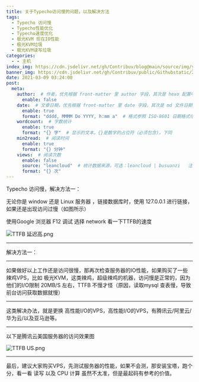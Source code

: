 ```yaml
---
title: 关于Typecho访问慢的问题，以及解决方法
tags:
  - Typecho 访问慢
  - Typecho性能优化
  - Typecho速度优化
  - 极光KVM 现在IO性能
  - 极光KVM垃圾
  - 极光KVM读写垃圾
categories:
  - - 主机
index_img: https://cdn.jsdelivr.net/gh/Contribuv/blog@main/source/img/yanchigao.jpg
banner_img: https://cdn.jsdelivr.net/gh/Contribuv/public/Githubstatic/2021/03/08/1615203246.png
date: 2021-03-09 03:24:00
post:
  meta:
    author:  # 作者，优先根据 front-matter 里 author 字段，其次是 hexo 配置中 author 值
      enable: false
    date:  # 文章日期，优先根据 front-matter 里 date 字段，其次是 md 文件日期
      enable: true
      format: "dddd, MMMM Do YYYY, h:mm a"  # 格式参照 ISO-8601 日期格式化
    wordcount:  # 字数统计
      enable: true
      format: "{} 字"  # 显示的文本，{}是数字的占位符（必须包含)，下同
    min2read:  # 阅读时间
      enable: true
      format: "{} 分钟"
    views:  # 阅读次数
      enable: false
      source: "leancloud"  # 统计数据来源，可选：leancloud | busuanzi   注意不蒜子会间歇抽风
      format: "{} 次"
---
```


Typecho 访问慢，解决方法一：

无论你是 window 还是 Linux 服务器 ，链接数据库时，使用 127.0.0.1 进行链接，如果还是出现访问过慢（如图所示）

使用Google 浏览器 F12 调试 选择 network 看一下TTFB的速度

![TTFB 延迟高.png](https://cdn.jsdelivr.net/gh/Contribuv/public/Githubstatic/2021/03/08/1615203246.png "TTFB 延迟高.png")

* * *

解决方法一：

* * *

如果做好以上工作还是访问很慢，那再次检查服务器的IO性能，如果购买了一些辣鸡VPS，比如 极光KVM，这类辣鸡，超级辣鸡的机器，访问慢是正常的，因为他们的I/O限制 20MB/S 左右，TTFB 不慢才怪（原因，读取mysql 查表慢，导致前台访问获取数据就慢）

* * *

这类解决办法，就是更换 高性能I/O的VPS，高性能I/O的VPS，有腾讯云/阿里云/华为云/以及亚马逊等。

* * *

以下是腾讯云美国服务器的访问效果图

![TTFB US.png](https://cdn.jsdelivr.net/gh/Contribuv/public/Githubstatic/2021/03/08/1615203252.png "TTFB US.png")

* * *

最后，建议大家购买VPS，先测试服务器的性能，如果不会测，那安装宝塔，跑个分，看一看 读写 以及 CPU 计算 虽然不太准，但是最起码有参考的价值。